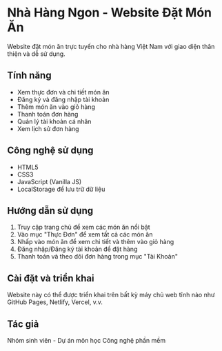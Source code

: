 # Nhà Hàng Ngon - Website Đặt Món Ăn

Website đặt món ăn trực tuyến cho nhà hàng Việt Nam với giao diện thân thiện và dễ sử dụng.

## Tính năng

- Xem thực đơn và chi tiết món ăn
- Đăng ký và đăng nhập tài khoản
- Thêm món ăn vào giỏ hàng
- Thanh toán đơn hàng
- Quản lý tài khoản cá nhân
- Xem lịch sử đơn hàng

## Công nghệ sử dụng

- HTML5
- CSS3
- JavaScript (Vanilla JS)
- LocalStorage để lưu trữ dữ liệu

## Hướng dẫn sử dụng

1. Truy cập trang chủ để xem các món ăn nổi bật
2. Vào mục "Thực Đơn" để xem tất cả các món ăn
3. Nhấp vào món ăn để xem chi tiết và thêm vào giỏ hàng
4. Đăng nhập/Đăng ký tài khoản để đặt hàng
5. Thanh toán và theo dõi đơn hàng trong mục "Tài Khoản"

## Cài đặt và triển khai

Website này có thể được triển khai trên bất kỳ máy chủ web tĩnh nào như GitHub Pages, Netlify, Vercel, v.v.

## Tác giả

Nhóm sinh viên - Dự án môn học Công nghệ phần mềm